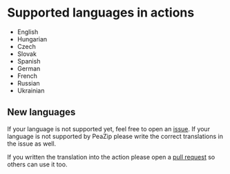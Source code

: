 # Supported languages in actions

- English
- Hungarian
- Czech
- Slovak
- Spanish
- German
- French
- Russian
- Ukrainian

## New languages

If your language is not supported yet, feel free to open an [issue](https://github.com/xszabo3/peazip-context-menu-items-nemo/issues). If your language is not supported by PeaZip please write the correct translations in the issue as well. 

If you written the translation into the action please open a [pull request](https://github.com/xszabo3/peazip-context-menu-items-nemo/pulls) so others can use it too.
